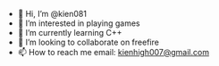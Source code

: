 - 👋 Hi, I’m @kien081
- 👀 I’m interested in playing games
- 🌱 I’m currently learning C++
- 💞️ I’m looking to collaborate on freefire
- 📫 How to reach me email: kienhigh007@gmail.com

<!---
kien081/kien081 is a ✨ special ✨ repository because its `README.md` (this file) appears on your GitHub profile.
You can click the Preview link to take a look at your changes.
--->
